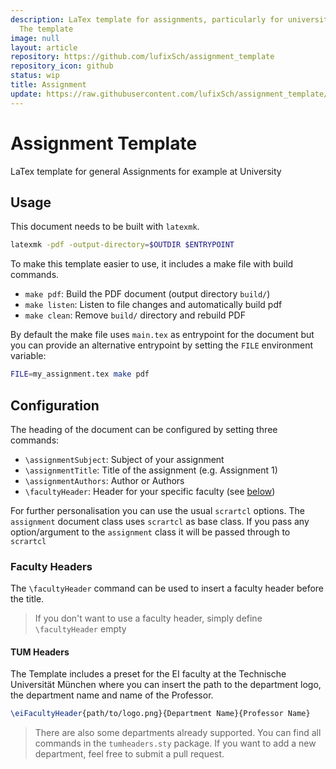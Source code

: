 ```yaml
---
description: LaTex template for assignments, particularly for university purposes
  The template
image: null
layout: article
repository: https://github.com/lufixSch/assignment_template
repository_icon: github
status: wip
title: Assignment
update: https://raw.githubusercontent.com/lufixSch/assignment_template/main/README.md
---
```


# Assignment Template

LaTex template for general Assignments for example at University

## Usage

This document needs to be built with `latexmk`.

```bash
latexmk -pdf -output-directory=$OUTDIR $ENTRYPOINT
```

To make this template easier to use, it includes a make file with build commands.

- `make pdf`: Build the PDF document (output directory `build/`)
- `make listen`: Listen to file changes and automatically build pdf
- `make clean`: Remove `build/` directory and rebuild PDF

By default the make file uses `main.tex` as entrypoint for the document but you can provide an alternative entrypoint by setting the `FILE` environment variable:

```bash
FILE=my_assignment.tex make pdf
```

## Configuration

The heading of the document can be configured by setting three commands:

- `\assignmentSubject`: Subject of your assignment
- `\assignmentTitle`: Title of the assignment (e.g. Assignment 1)
- `\assignmentAuthors`: Author or Authors
- `\facultyHeader`: Header for your specific faculty (see [below](https://github.com/lufixSch/assignment_template/blob/main/#faculty-headers))

For further personalisation you can use the usual `scrartcl` options. The `assignment` document class uses `scrartcl` as base class. If you pass any option/argument to the `assignment` class it will be passed through to `scrartcl`

### Faculty Headers

The `\facultyHeader` command can be used to insert a faculty header before the title.

> If you don't want to use  a faculty header, simply define `\facultyHeader` empty

#### TUM Headers

The Template includes a preset for the EI faculty at the Technische Universität München where you can insert the path to the department logo, the department name and name of the Professor.

```latex
\eiFacultyHeader{path/to/logo.png}{Department Name}{Professor Name}
```

> There are also some departments already supported. You can find all commands in the `tumheaders.sty` package. If you want to add a new department, feel free to submit a pull request.